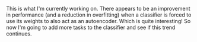 This is what I'm currently working on. There appears to be an improvement in performance (and a reduction in overfitting) when a classifier is forced to use its weights to also act as an autoencoder. Which is quite interesting! So now I'm going to add more tasks to the classifier and see if this trend continues. 